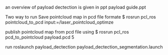 an overview of payload dectection is given in ppt
payload guide.ppt

Two way to run
Save pointcloud map in pcd file formate
$ rosrun pcl_ros pointcloud_to_pcd input:=/laser_pointcloud_optimze

publish pointcloud map from pcd file using
$ rosrun pcl_ros pcd_to_pointcloud payload.pcd 5

run 
roslaunch payload_dectection payload_dectection_segmentation.launch 
